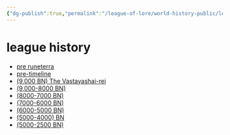 ```yaml
---
{"dg-publish":true,"permalink":"/league-of-lore/world-history-public/league-history-home-page/","tags":["gardenEntry"]}
---
```


# league history


- [pre runeterra](league%20of%20lore/world%20history%20public/pre%20runeterra.md)
- [pre-timeline](league%20of%20lore/world%20history%20public/pre-timeline.md)
- [(9,000 BN) The Vastayashai-rei](league%20of%20lore/world%20history%20public/(9,000%20BN)%20The%20Vastayashai-rei.md)
- [(9,000-8000 BN)](league%20of%20lore/world%20history%20public/(9,000-8000%20BN).md)
- [(8000-7000 BN)](league%20of%20lore/world%20history%20public/(8000-7000%20BN).md)
- [(7000-6000 BN)](league%20of%20lore/world%20history%20public/(7000-6000%20BN).md)
- [(6000-5000 BN)](league%20of%20lore/world%20history%20public/(6000-5000%20BN).md)
- [(5000-4000) BN](league%20of%20lore/world%20history%20public/(5000-4000)%20BN.md)
- [(5000-2500 BN)](league%20of%20lore/world%20history%20public/(5000-2500%20BN).md)
